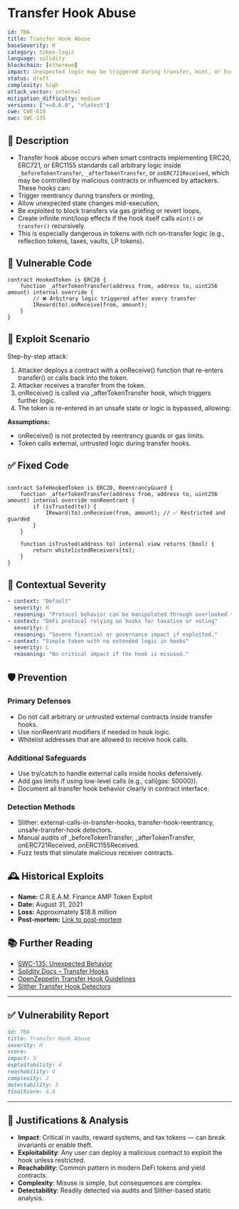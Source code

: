 # Transfer Hook Abuse

```YAML
id: TBA
title: Transfer Hook Abuse 
baseSeverity: H
category: token-logic
language: solidity
blockchain: [ethereum]
impact: Unexpected logic may be triggered during transfer, mint, or burn via malicious receiver
status: draft
complexity: high
attack_vector: internal
mitigation_difficulty: medium
versions: [">=0.6.0", "<latest"]
cwe: CWE-610
swc: SWC-135
```

## 📝 Description

- Transfer hook abuse occurs when smart contracts implementing ERC20, ERC721, or ERC1155 standards call arbitrary logic inside `_beforeTokenTransfer`, `_afterTokenTransfer`, or `onERC721Received`, which may be controlled by malicious contracts or influenced by attackers. These hooks can:
- Trigger reentrancy during transfers or minting,
- Allow unexpected state changes mid-execution,
- Be exploited to block transfers via gas griefing or revert loops,
- Create infinite mint/loop effects if the hook itself calls `mint()` or `transfer()` recursively.
- This is especially dangerous in tokens with rich on-transfer logic (e.g., reflection tokens, taxes, vaults, LP tokens).

## 🚨 Vulnerable Code

```solidity
contract HookedToken is ERC20 {
    function _afterTokenTransfer(address from, address to, uint256 amount) internal override {
        // ❌ Arbitrary logic triggered after every transfer
        IReward(to).onReceive(from, amount); 
    }
}
```

## 🧪 Exploit Scenario

Step-by-step attack:

1. Attacker deploys a contract with a onReceive() function that re-enters transfer() or calls back into the token.
2. Attacker receives a transfer from the token.
3. onReceive() is called via _afterTokenTransfer hook, which triggers further logic.
4. The token is re-entered in an unsafe state or logic is bypassed, allowing:

**Assumptions:**

- onReceive() is not protected by reentrancy guards or gas limits.
- Token calls external, untrusted logic during transfer hooks.

## ✅ Fixed Code

```solidity

contract SafeHookedToken is ERC20, ReentrancyGuard {
    function _afterTokenTransfer(address from, address to, uint256 amount) internal override nonReentrant {
        if (isTrusted(to)) {
            IReward(to).onReceive(from, amount); // ✅ Restricted and guarded
        }
    }

    function isTrusted(address to) internal view returns (bool) {
        return whitelistedReceivers[to];
    }
}
```

## 🧭 Contextual Severity

```yaml
- context: "Default"
  severity: H
  reasoning: "Protocol behavior can be manipulated through overlooked transfer scenarios."
- context: "DeFi protocol relying on hooks for taxation or voting"
  severity: C
  reasoning: "Severe financial or governance impact if exploited."
- context: "Simple token with no extended logic in hooks"
  severity: L
  reasoning: "No critical impact if the hook is misused."
```

## 🛡️ Prevention

### Primary Defenses

- Do not call arbitrary or untrusted external contracts inside transfer hooks.
- Use nonReentrant modifiers if needed in hook logic.
- Whitelist addresses that are allowed to receive hook calls.

### Additional Safeguards

- Use try/catch to handle external calls inside hooks defensively.
- Add gas limits if using low-level calls (e.g., call{gas: 50000}).
- Document all transfer hook behavior clearly in contract interface.

### Detection Methods

- Slither: external-calls-in-transfer-hooks, transfer-hook-reentrancy, unsafe-transfer-hook detectors.
- Manual audits of _beforeTokenTransfer, _afterTokenTransfer, onERC721Received, onERC1155Received.
- Fuzz tests that simulate malicious receiver contracts.

## 🕰️ Historical Exploits

- **Name:** C.R.E.A.M. Finance AMP Token Exploit 
- **Date:** August 31, 2021 
- **Loss:** Approximately $18.8 million 
- **Post-mortem:** [Link to post-mortem](https://medium.com/cream-finance/c-r-e-a-m-finance-post-mortem-amp-exploit-6ceb20a630c5) 
  

## 📚 Further Reading

- [SWC-135: Unexpected Behavior](https://swcregistry.io/docs/SWC-135) 
- [Solidity Docs – Transfer Hooks](https://docs.soliditylang.org/en/latest/units-and-global-variables.html) 
- [OpenZeppelin Transfer Hook Guidelines](https://docs.openzeppelin.com/contracts/4.x/api/token/erc20#ERC20-_afterTokenTransfer-address-address-uint256-) 
- [Slither Transfer Hook Detectors](https://github.com/crytic/slither) 

---

## ✅ Vulnerability Report 

```markdown
id: TBA
title: Transfer Hook Abuse 
severity: H
score:
impact: 5         
exploitability: 4 
reachability: 4   
complexity: 2    
detectability: 5  
finalScore: 4.4
```

---

## 📄 Justifications & Analysis

- **Impact**: Critical in vaults, reward systems, and tax tokens — can break invariants or enable theft.
- **Exploitability**: Any user can deploy a malicious contract to exploit the hook unless restricted.
- **Reachability**: Common pattern in modern DeFi tokens and yield contracts.
- **Complexity**: Misuse is simple, but consequences are complex.
- **Detectability**: Readily detected via audits and Slither-based static analysis.